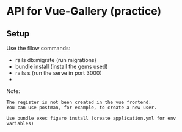 # API for Vue-Gallery (practice)

## Setup 

Use the fllow commands:

- rails db:migrate (run migrations)
- bundle install (install the gems used)
- rails s (run the serve in port 3000)
- 

Note: 

    The register is not been created in the vue frontend.
    You can use postman, for example, to create a new user.

    Use bundle exec figaro install (create application.yml for env variables)